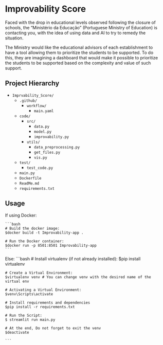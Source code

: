 # Improvability Score

Faced with the drop in educational levels observed following the closure of schools, the “Ministério da Educação” (Portuguese Ministry of Education) is contacting you, with the idea of using data and AI to try to remedy the situation.

The Ministry would like the educational advisors of each establishment to have a tool allowing them to prioritize the students to be supported. To do this, they are imagining a dashboard that would make it possible to prioritize the students to be supported based on the complexity and value of such support.

## Project Hierarchy

- `Imprvability_Score/`
  - `.github/`
    - `workflow/`
        - `main.yaml`
  - `code/`
    - `src/`
        - `data.py`
        - `model.py`
        - `improvability.py`
    - `utils/`
        - `data_preprocessing.py`
        - `get_files.py`
        - `vis.py`
  - `test/`
    - `test_code.py`
  - `main.py`
  - `Dockerfile`
  - `ReadMe.md`
  - `requirements.txt`
    
## Usage

If using Docker:
    
    ```bash
    # Build the docker image:
    $docker build -t Improvability-app .

    # Run the Docker container:
    $docker run -p 8501:8501 Improvability-app
    ```
Else:
    ```bash
    # Install virtualenv (if not already installed):
    $pip install virtualenv

    # Create a Virtual Environment:
    $virtualenv venv # You can change venv with the desired name of the virtual env

    # Activating a Virtual Environment:
    $venv\Scripts\activate

    # Install requirements and dependencies
    $pip install -r requirements.txt

    # Run the Script:
    $ streamlit run main.py

    # At the end, Do not forget to exit the venv
    $deactivate

    ```